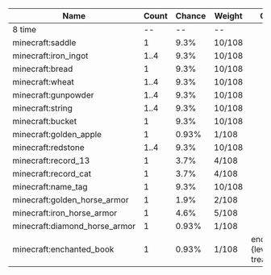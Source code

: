 | Name                          | Count | Chance | Weight | Comment                                   |
| ----------------------------- | ----- | ------ | ------ | ----------------------------------------- |
| 8 time                        |    -- |     -- |     -- |                                           |
| minecraft:saddle              |     1 |   9.3% | 10/108 |                                           |
| minecraft:iron_ingot          |  1..4 |   9.3% | 10/108 |                                           |
| minecraft:bread               |     1 |   9.3% | 10/108 |                                           |
| minecraft:wheat               |  1..4 |   9.3% | 10/108 |                                           |
| minecraft:gunpowder           |  1..4 |   9.3% | 10/108 |                                           |
| minecraft:string              |  1..4 |   9.3% | 10/108 |                                           |
| minecraft:bucket              |     1 |   9.3% | 10/108 |                                           |
| minecraft:golden_apple        |     1 |  0.93% |  1/108 |                                           |
| minecraft:redstone            |  1..4 |   9.3% | 10/108 |                                           |
| minecraft:record_13           |     1 |   3.7% |  4/108 |                                           |
| minecraft:record_cat          |     1 |   3.7% |  4/108 |                                           |
| minecraft:name_tag            |     1 |   9.3% | 10/108 |                                           |
| minecraft:golden_horse_armor  |     1 |   1.9% |  2/108 |                                           |
| minecraft:iron_horse_armor    |     1 |   4.6% |  5/108 |                                           |
| minecraft:diamond_horse_armor |     1 |  0.93% |  1/108 |                                           |
| minecraft:enchanted_book      |     1 |  0.93% |  1/108 | enchantments: {level: 30, treasure: true} |